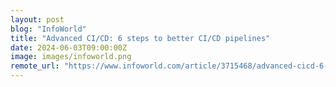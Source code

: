 ```yaml
---
layout: post
blog: "InfoWorld"
title: "Advanced CI/CD: 6 steps to better CI/CD pipelines"
date: 2024-06-03T09:00:00Z
image: images/infoworld.png
remote_url: "https://www.infoworld.com/article/3715468/advanced-cicd-6-steps-to-better-cicd-pipelines.html#tk.rss_applicationdevelopment"
---
```

